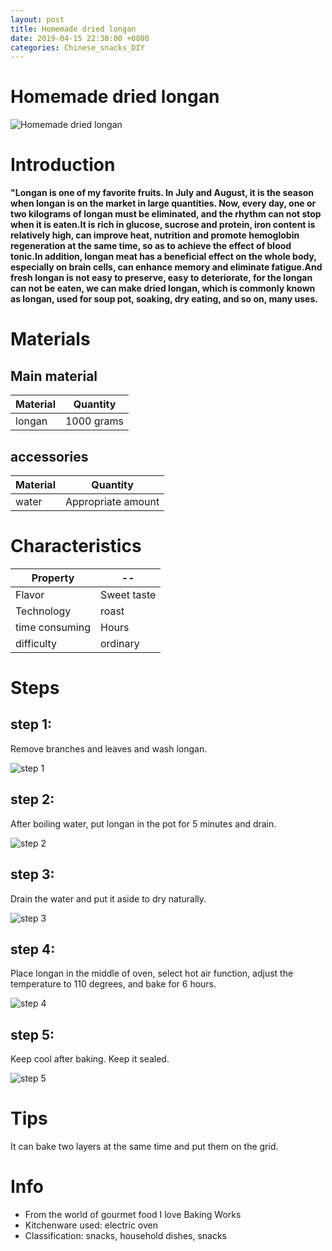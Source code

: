 ```yaml
---
layout: post
title: Homemade dried longan
date: 2019-04-15 22:30:00 +0800
categories: Chinese_snacks_DIY
---
```


# Homemade dried longan

![Homemade dried longan]({{site.baseurl}}/img/415066/415066.jpg)

# Introduction

**"Longan is one of my favorite fruits. In July and August, it is the season when longan is on the market in large quantities. Now, every day, one or two kilograms of longan must be eliminated, and the rhythm can not stop when it is eaten.It is rich in glucose, sucrose and protein, iron content is relatively high, can improve heat, nutrition and promote hemoglobin regeneration at the same time, so as to achieve the effect of blood tonic.In addition, longan meat has a beneficial effect on the whole body, especially on brain cells, can enhance memory and eliminate fatigue.And fresh longan is not easy to preserve, easy to deteriorate, for the longan can not be eaten, we can make dried longan, which is commonly known as longan, used for soup pot, soaking, dry eating, and so on, many uses.**

# Materials


## Main material

Material|Quantity
--|--
longan|1000 grams

## accessories

Material|Quantity
--|--
water|Appropriate amount

# Characteristics

Property|--
--|--
Flavor|Sweet taste
Technology|roast
time consuming|Hours
difficulty|ordinary

# Steps

## step 1:

Remove branches and leaves and wash longan.

![step 1]({{site.baseurl}}/img/415066/1.jpg)

## step 2:

After boiling water, put longan in the pot for 5 minutes and drain.

![step 2]({{site.baseurl}}/img/415066/2.jpg)

## step 3:

Drain the water and put it aside to dry naturally.

![step 3]({{site.baseurl}}/img/415066/3.jpg)

## step 4:

Place longan in the middle of oven, select hot air function, adjust the temperature to 110 degrees, and bake for 6 hours.

![step 4]({{site.baseurl}}/img/415066/4.jpg)

## step 5:

Keep cool after baking. Keep it sealed.

![step 5]({{site.baseurl}}/img/415066/5.jpg)

# Tips

It can bake two layers at the same time and put them on the grid.

# Info

- From the world of gourmet food I love Baking Works
- Kitchenware used: electric oven
- Classification: snacks, household dishes, snacks